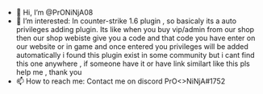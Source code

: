 - 👋 Hi, I’m @PrONiNjA08
- 👀 I’m interested: In counter-strike 1.6 plugin , so basicaly its a auto privileges adding plugin. Its like when you buy vip/admin from our shop then our shop webiste give you a code and that code you have enter on our website or in game and once entered you privileges will be added automatically i found this plugin exist in some community but i cant find this one anywhere , if someone have it or have link similart like this pls help me , thank you
- 📫 How to reach me: Contact me on discord PrO<>NiNjA#1752

<!---
PrONiNjA08/PrONiNjA08 is a ✨ special ✨ repository because its `README.md` (this file) appears on your GitHub profile.
You can click the Preview link to take a look at your changes.
--->
